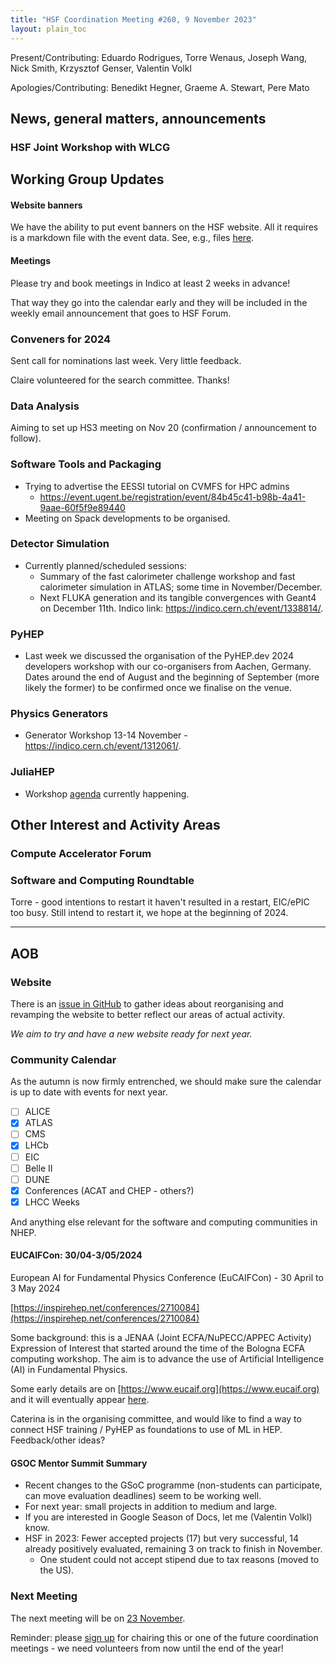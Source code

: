 ```yaml
---
title: "HSF Coordination Meeting #260, 9 November 2023"
layout: plain_toc
---
```


Present/Contributing: Eduardo Rodrigues, Torre Wenaus, Joseph Wang, Nick Smith, Krzysztof Genser, Valentin Volkl

Apologies/Contributing: Benedikt Hegner, Graeme A. Stewart, Pere Mato

## News, general matters, announcements

### HSF Joint Workshop with WLCG

## Working Group Updates

#### Website banners

We have the ability to put event banners on the HSF website. All it requires is a markdown file with the event data. See, e.g., files [here](https://github.com/HSF/hsf.github.io/tree/main/announcements/_posts/2023).

#### Meetings

Please try and book meetings in Indico at least 2 weeks in advance!

That way they go into the calendar early and they will be included in the weekly email announcement that goes to HSF Forum.

### Conveners for 2024

Sent call for nominations last week. Very little feedback.

Claire volunteered for the search committee. Thanks!

### Data Analysis

Aiming to set up HS3 meeting on Nov 20 (confirmation / announcement to follow).
 
### Software Tools and Packaging
- Trying to advertise the EESSI tutorial on CVMFS for HPC admins
    - <https://event.ugent.be/registration/event/84b45c41-b98b-4a41-9aae-60f5f9e89440>
- Meeting on Spack developments to be organised.

### Detector Simulation
- Currently planned/scheduled sessions:
    * Summary of the fast calorimeter challenge workshop and fast calorimeter simulation in ATLAS; some time in November/December.
    * Next FLUKA generation and its tangible convergences with Geant4 on December 11th. Indico link: <https://indico.cern.ch/event/1338814/>.

### PyHEP
- Last week we discussed the organisation of the PyHEP.dev 2024 developers workshop with our co-organisers from Aachen, Germany. Dates around the end of August and the beginning of September (more likely the former) to be confirmed once we finalise on the venue.

### Physics Generators
- Generator  Workshop 13-14 November - <https://indico.cern.ch/event/1312061/>.

### JuliaHEP
- Workshop [agenda](https://indico.cern.ch/event/1292759/timetable/#20231106) currently happening.


## Other Interest and Activity Areas

### Compute Accelerator Forum


### Software and Computing Roundtable

Torre - good intentions to restart it haven't resulted in a restart, EIC/ePIC too busy. Still intend to restart it, we hope at the beginning of 2024.

---

## AOB

### Website

There is an [issue in GitHub](https://github.com/HSF/hsf.github.io/issues/1411) to gather ideas about reorganising and revamping the website to better reflect our areas of actual activity.

*We aim to try and have a new website ready for next year.*

### Community Calendar

As the autumn is now firmly entrenched, we should make sure the calendar is up to date with events for next year.

- [ ] ALICE
- [x] ATLAS
- [ ] CMS
- [x] LHCb
- [ ] EIC
- [ ] Belle II
- [ ] DUNE
- [x] Conferences (ACAT and CHEP - others?)
- [x] LHCC Weeks

And anything else relevant for the software and computing communities in NHEP.

#### EUCAIFCon: 30/04-3/05/2024

European AI for Fundamental Physics Conference (EuCAIFCon) - 30 April to 3 May 2024

[https://inspirehep.net/conferences/2710084](https://inspirehep.net/conferences/2710084)

Some background: this is a JENAA (Joint ECFA/NuPECC/APPEC Activity) Expression of Interest that started around the time of the Bologna ECFA computing workshop. The aim is to advance the use of Artificial Intelligence (AI) in Fundamental Physics. 

Some early details are on [https://www.eucaif.org](https://www.eucaif.org) and it will eventually appear [here](https://nupecc.org/jenaa/?display=eois). 

Caterina is in the organising committee, and would like to find a way to connect HSF training / PyHEP as foundations to use of ML in HEP. Feedback/other ideas? 

#### GSOC Mentor Summit Summary

* Recent changes to the GSoC programme (non-students can participate, can move evaluation deadlines) seem to be working well.
* For next year: small projects in addition to medium and large.
* If you are interested in Google Season of Docs, let me (Valentin Volkl) know.
* HSF in 2023: Fewer accepted projects (17) but very successful, 14 already positively evaluated, remaining 3 on track to finish in November.
    * One student could not accept stipend due to tax reasons (moved to the US).


### Next Meeting

The next meeting will be on [23 November]( https://indico.cern.ch/event/1225029/).

Reminder: please [sign up](https://docs.google.com/spreadsheets/d/1Z1Z4payCpieOLiVFcC6y9j-KCj71u6xX232LHUgIHfI/edit) for chairing this or one of the future coordination meetings - we need volunteers from now until the end of the year!
